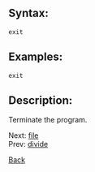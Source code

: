 ## Syntax:
`exit`
## Examples:
`exit`
## Description:
Terminate the program.

Next: [file](file.md)  
Prev: [divide](divide.md)

[Back](../README.md)
